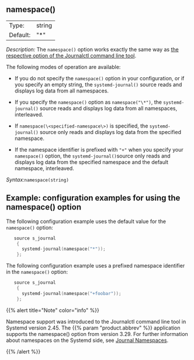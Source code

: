 ---
---
<!-- DISCLAIMER: This file is based on the syslog-ng Open Source Edition documentation https://github.com/balabit/syslog-ng-ose-guides/commit/2f4a52ee61d1ea9ad27cb4f3168b95408fddfdf2 and is used under the terms of The syslog-ng Open Source Edition Documentation License. The file has been modified by Axoflow. -->

## namespace()

|          |        |
| -------- | ------ |
| Type:    | string |
| Default: | "\*"   |

*Description:* The `namespace()` option works exactly the same way as [the respective option of the Journalctl command line tool](https://www.freedesktop.org/software/systemd/man/journalctl.html#--namespace=NAMESPACE).

The following modes of operation are available:

  - If you do not specify the `namespace()` option in your configuration, or if you specify an empty string, the `systemd-journal()` source reads and displays log data from all namespaces.

  - If you specify the `namespace()` option as `namespace("\*")`, the `systemd-journal()` source reads and displays log data from all namespaces, interleaved.

  - If `namespace(\<specified-namespace\>)` is specified, the `systemd-journal()` source only reads and displays log data from the specified namespace.

  - If the namespace identifier is prefixed with `"+"` when you specify your `namespace()` option, the `systemd-journal()`source only reads and displays log data from the specified namespace and the default namespace, interleaved.

*Syntax:*`namespace(string)`


## Example: configuration examples for using the namespace() option

The following configuration example uses the default value for the `namespace()` option:

```c
   source s_journal
    { 
      systemd-journal(namespace("*"));
    };

```

The following configuration example uses a prefixed namespace identifier in the `namespace()` option:

```c
   source s_journal
    { 
      systemd-journal(namespace("+foobar"));
    };

```


{{% alert title="Note" color="info" %}}

Namespace support was introduced to the Journalctl command line tool in Systemd version 2.45. The {{% param "product.abbrev" %}} application supports the <span>namespace()</span> option from version 3.29. For further information about namespaces on the Systemd side, see [Journal Namespaces](https://www.freedesktop.org/software/systemd/man/systemd-journald.service.html#Journal%20Namespaces).

{{% /alert %}}

